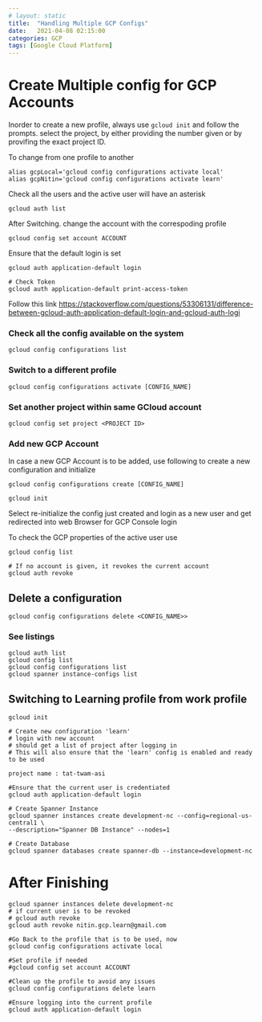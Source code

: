 ```yaml
---
# layout: static
title:  "Handling Multiple GCP Configs"
date:   2021-04-08 02:15:00
categories: GCP
tags: [Google Cloud Platform]
---
```


# Create Multiple config for GCP Accounts

Inorder to create a new profile, always use `gcloud init` and follow the prompts.
select the project, by either providing the number given or by provifing the exact project ID.


To change from one profile to another

```shell
alias gcpLocal='gcloud config configurations activate local'
alias gcpNitin='gcloud config configurations activate learn'
```

Check all the users and the active user will have an asterisk
```shell
gcloud auth list
```
After Switching. change the account with the correspoding profile
```shell
gcloud config set account ACCOUNT
```
Ensure that the default login is set
```shell
gcloud auth application-default login

# Check Token
gcloud auth application-default print-access-token
```

Follow this link https://stackoverflow.com/questions/53306131/difference-between-gcloud-auth-application-default-login-and-gcloud-auth-logi

### Check all the config available on the system
```shell
gcloud config configurations list
```

### Switch to a different profile

```shell
gcloud config configurations activate [CONFIG_NAME]
```

### Set another project within same GCloud account
```shell
gcloud config set project <PROJECT ID>
```


### Add new GCP Account
In case a new GCP Account is to be added, use following to create a new configuration and initialize

```shell
gcloud config configurations create [CONFIG_NAME]

gcloud init
```
Select re-initialize the config just created and login as a new user and get redirected into web Browser for GCP Console login


To check the GCP properties of the active user use
```shell
gcloud config list
```

```shell
# If no account is given, it revokes the current account
gcloud auth revoke
```
## Delete a configuration
```shell
gcloud config configurations delete <CONFIG_NAME>>
```

### See listings
```shell
gcloud auth list
gcloud config list
gcloud config configurations list
gcloud spanner instance-configs list
```

## Switching to Learning profile from work profile

```shell
gcloud init

# Create new configuration 'learn'
# login with new account
# should get a list of project after logging in
# This will also ensure that the 'learn' config is enabled and ready to be used

project name : tat-twam-asi

#Ensure that the current user is credentiated
gcloud auth application-default login

# Create Spanner Instance
gcloud spanner instances create development-nc --config=regional-us-central1 \
--description="Spanner DB Instance" --nodes=1

# Create Database
gcloud spanner databases create spanner-db --instance=development-nc

```

# After Finishing 
```shell
gcloud spanner instances delete development-nc
# if current user is to be revoked
# gcloud auth revoke
gcloud auth revoke nitin.gcp.learn@gmail.com

#Go Back to the profile that is to be used, now
gcloud config configurations activate local

#Set profile if needed
#gcloud config set account ACCOUNT

#Clean up the profile to avoid any issues
gcloud config configurations delete learn

#Ensure logging into the current profile
gcloud auth application-default login
```